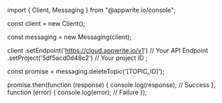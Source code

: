 import { Client, Messaging } from "@appwrite.io/console";

const client = new Client();

const messaging = new Messaging(client);

client
    .setEndpoint('https://cloud.appwrite.io/v1') // Your API Endpoint
    .setProject('5df5acd0d48c2') // Your project ID
;

const promise = messaging.deleteTopic('[TOPIC_ID]');

promise.then(function (response) {
    console.log(response); // Success
}, function (error) {
    console.log(error); // Failure
});